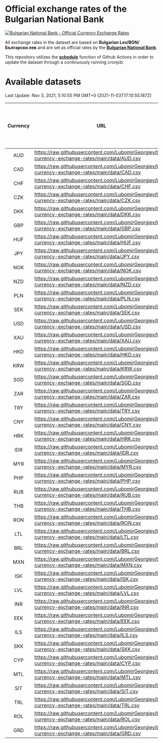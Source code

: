 # Official exchange rates of the Bulgarian National Bank

[![Bulgarian National Bank - Official Currency Exchange Rates](https://github.com/LubomirGeorgiev/bnb-currency-exchange-rates/actions/workflows/update-rates.yml/badge.svg?branch=main)](https://github.com/LubomirGeorgiev/bnb-currency-exchange-rates/actions/workflows/update-rates.yml)

All exchange rates in the dataset are based on **Bulgarian Lev/BGN/Български лев** and are set as official rates by the [**Bulgarian National Bank**](https://www.bnb.bg/Statistics/StExternalSector/StExchangeRates/StERForeignCurrencies/index.htm?toLang=_EN).

This repository utilizes the [**schedule**](https://docs.github.com/en/actions/reference/events-that-trigger-workflows) function of Github Actions in order to update the dataset through a continuously running cronjob.

# Available datasets

<!-- START LINKS (DO NOT EVER FU*ING DELETE THIS COMMENT FOR THE LOVE OF YOUR LIFE!!! IF YOU ARE CURIOS HOW IT WORKS, YOU CAN HAVE A LOOK AT ./src/updateReadme.ts) -->

Last Update: Nov 3, 2021, 5:10:55 PM GMT+0 (2021-11-03T17:10:55.187Z)

| Currency | URL                                                                                             | Number of records | Number of missing days that were filled in |
| :------: | ----------------------------------------------------------------------------------------------- | :---------------: | :----------------------------------------: |
|   AUD    | https://raw.githubusercontent.com/LubomirGeorgiev/bnb-currency-exchange-rates/main/data/AUD.csv |       7944        |                    2452                    |
|   CAD    | https://raw.githubusercontent.com/LubomirGeorgiev/bnb-currency-exchange-rates/main/data/CAD.csv |       7944        |                    2452                    |
|   CHF    | https://raw.githubusercontent.com/LubomirGeorgiev/bnb-currency-exchange-rates/main/data/CHF.csv |       7944        |                    2452                    |
|   CZK    | https://raw.githubusercontent.com/LubomirGeorgiev/bnb-currency-exchange-rates/main/data/CZK.csv |       7944        |                    2452                    |
|   DKK    | https://raw.githubusercontent.com/LubomirGeorgiev/bnb-currency-exchange-rates/main/data/DKK.csv |       7944        |                    2452                    |
|   GBP    | https://raw.githubusercontent.com/LubomirGeorgiev/bnb-currency-exchange-rates/main/data/GBP.csv |       7944        |                    2452                    |
|   HUF    | https://raw.githubusercontent.com/LubomirGeorgiev/bnb-currency-exchange-rates/main/data/HUF.csv |       7944        |                    2452                    |
|   JPY    | https://raw.githubusercontent.com/LubomirGeorgiev/bnb-currency-exchange-rates/main/data/JPY.csv |       7944        |                    2452                    |
|   NOK    | https://raw.githubusercontent.com/LubomirGeorgiev/bnb-currency-exchange-rates/main/data/NOK.csv |       7944        |                    2452                    |
|   NZD    | https://raw.githubusercontent.com/LubomirGeorgiev/bnb-currency-exchange-rates/main/data/NZD.csv |       7944        |                    2452                    |
|   PLN    | https://raw.githubusercontent.com/LubomirGeorgiev/bnb-currency-exchange-rates/main/data/PLN.csv |       7944        |                    2452                    |
|   SEK    | https://raw.githubusercontent.com/LubomirGeorgiev/bnb-currency-exchange-rates/main/data/SEK.csv |       7944        |                    2452                    |
|   USD    | https://raw.githubusercontent.com/LubomirGeorgiev/bnb-currency-exchange-rates/main/data/USD.csv |       7944        |                    2452                    |
|   XAU    | https://raw.githubusercontent.com/LubomirGeorgiev/bnb-currency-exchange-rates/main/data/XAU.csv |       7944        |                    2454                    |
|   HKD    | https://raw.githubusercontent.com/LubomirGeorgiev/bnb-currency-exchange-rates/main/data/HKD.csv |       7644        |                    2363                    |
|   KRW    | https://raw.githubusercontent.com/LubomirGeorgiev/bnb-currency-exchange-rates/main/data/KRW.csv |       7644        |                    2363                    |
|   SGD    | https://raw.githubusercontent.com/LubomirGeorgiev/bnb-currency-exchange-rates/main/data/SGD.csv |       7644        |                    2363                    |
|   ZAR    | https://raw.githubusercontent.com/LubomirGeorgiev/bnb-currency-exchange-rates/main/data/ZAR.csv |       7644        |                    2363                    |
|   TRY    | https://raw.githubusercontent.com/LubomirGeorgiev/bnb-currency-exchange-rates/main/data/TRY.csv |       6126        |                    1893                    |
|   CNY    | https://raw.githubusercontent.com/LubomirGeorgiev/bnb-currency-exchange-rates/main/data/CNY.csv |       6006        |                    1857                    |
|   HRK    | https://raw.githubusercontent.com/LubomirGeorgiev/bnb-currency-exchange-rates/main/data/HRK.csv |       6006        |                    1857                    |
|   IDR    | https://raw.githubusercontent.com/LubomirGeorgiev/bnb-currency-exchange-rates/main/data/IDR.csv |       6006        |                    1857                    |
|   MYR    | https://raw.githubusercontent.com/LubomirGeorgiev/bnb-currency-exchange-rates/main/data/MYR.csv |       6006        |                    1857                    |
|   PHP    | https://raw.githubusercontent.com/LubomirGeorgiev/bnb-currency-exchange-rates/main/data/PHP.csv |       6006        |                    1857                    |
|   RUB    | https://raw.githubusercontent.com/LubomirGeorgiev/bnb-currency-exchange-rates/main/data/RUB.csv |       6006        |                    1857                    |
|   THB    | https://raw.githubusercontent.com/LubomirGeorgiev/bnb-currency-exchange-rates/main/data/THB.csv |       6006        |                    1857                    |
|   RON    | https://raw.githubusercontent.com/LubomirGeorgiev/bnb-currency-exchange-rates/main/data/RON.csv |       5947        |                    1839                    |
|   LTL    | https://raw.githubusercontent.com/LubomirGeorgiev/bnb-currency-exchange-rates/main/data/LTL.csv |       5154        |                    1583                    |
|   BRL    | https://raw.githubusercontent.com/LubomirGeorgiev/bnb-currency-exchange-rates/main/data/BRL.csv |       5037        |                    1561                    |
|   MXN    | https://raw.githubusercontent.com/LubomirGeorgiev/bnb-currency-exchange-rates/main/data/MXN.csv |       5037        |                    1561                    |
|   ISK    | https://raw.githubusercontent.com/LubomirGeorgiev/bnb-currency-exchange-rates/main/data/ISK.csv |       4944        |                    1530                    |
|   LVL    | https://raw.githubusercontent.com/LubomirGeorgiev/bnb-currency-exchange-rates/main/data/LVL.csv |       4789        |                    1469                    |
|   INR    | https://raw.githubusercontent.com/LubomirGeorgiev/bnb-currency-exchange-rates/main/data/INR.csv |       4668        |                    1445                    |
|   EEK    | https://raw.githubusercontent.com/LubomirGeorgiev/bnb-currency-exchange-rates/main/data/EEK.csv |       3999        |                    1225                    |
|   ILS    | https://raw.githubusercontent.com/LubomirGeorgiev/bnb-currency-exchange-rates/main/data/ILS.csv |       3942        |                    1224                    |
|   SKK    | https://raw.githubusercontent.com/LubomirGeorgiev/bnb-currency-exchange-rates/main/data/SKK.csv |       2971        |                    913                     |
|   CYP    | https://raw.githubusercontent.com/LubomirGeorgiev/bnb-currency-exchange-rates/main/data/CYP.csv |       2903        |                    887                     |
|   MTL    | https://raw.githubusercontent.com/LubomirGeorgiev/bnb-currency-exchange-rates/main/data/MTL.csv |       2603        |                    798                     |
|   SIT    | https://raw.githubusercontent.com/LubomirGeorgiev/bnb-currency-exchange-rates/main/data/SIT.csv |       2541        |                    777                     |
|   TRL    | https://raw.githubusercontent.com/LubomirGeorgiev/bnb-currency-exchange-rates/main/data/TRL.csv |       1816        |                    557                     |
|   ROL    | https://raw.githubusercontent.com/LubomirGeorgiev/bnb-currency-exchange-rates/main/data/ROL.csv |       1697        |                    524                     |
|   GRD    | https://raw.githubusercontent.com/LubomirGeorgiev/bnb-currency-exchange-rates/main/data/GRD.csv |        359        |                    107                     |

<!-- END LINKS (DO NOT EVER FU*ING DELETE THIS COMMENT FOR THE LOVE OF YOUR LIFE!!! IF YOU ARE CURIOS HOW IT WORKS, YOU CAN HAVE A LOOK AT ./src/updateReadme.ts) -->
